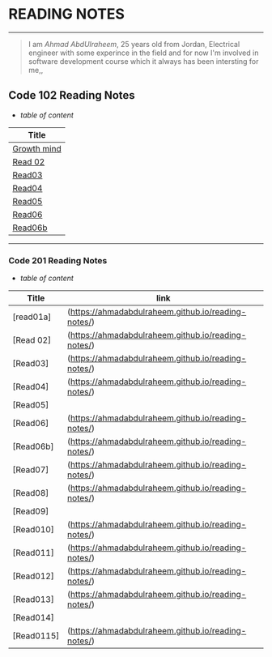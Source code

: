 # READING NOTES
___
> I am *Ahmad AbdUlraheem*, 25 years old from Jordan, Electrical engineer with some experince in the field and for now I'm involved in software development course which it always has been intersting for me,, 

## **Code 102 Reading Notes** 
* *table of content*

| **Title**    | 
| ------------- |
|  [Growth mind](https://ahmadabdulraheem.github.io/reading-notes/growthMind)| 
| [Read 02](https://ahmadabdulraheem.github.io/reading-notes/read02)  |
| [Read03](https://ahmadabdulraheem.github.io/reading-notes/read03) |
| [Read04](https://ahmadabdulraheem.github.io/reading-notes/read04) | 
|[Read05](https://ahmadabdulraheem.github.io/reading-notes/read05) | 
| [Read06](https://ahmadabdulraheem.github.io/reading-notes/read06) | 
|[Read06b](https://ahmadabdulraheem.github.io/reading-notes/read06b) |


________
### **Code 201 Reading Notes**
* *table of content*

| **Title**    | **link** |
| ------------- |------|
|  [read01a] |(https://ahmadabdulraheem.github.io/reading-notes/) | 
| [Read 02] |(https://ahmadabdulraheem.github.io/reading-notes/)  |
| [Read03] | (https://ahmadabdulraheem.github.io/reading-notes/) |
| [Read04] | (https://ahmadabdulraheem.github.io/reading-notes/) | 
| [Read05]| | (https://ahmadabdulraheem.github.io/reading-notes/) | 
| [Read06] | (https://ahmadabdulraheem.github.io/reading-notes/) | 
| [Read06b] | (https://ahmadabdulraheem.github.io/reading-notes/) |
| [Read07] | (https://ahmadabdulraheem.github.io/reading-notes/) |
| [Read08] | (https://ahmadabdulraheem.github.io/reading-notes/) | 
| [Read09]| | (https://ahmadabdulraheem.github.io/reading-notes/) | 
| [Read010] | (https://ahmadabdulraheem.github.io/reading-notes/) | 
|[Read011]|(https://ahmadabdulraheem.github.io/reading-notes/) |
 |[Read012]|(https://ahmadabdulraheem.github.io/reading-notes/) |
| [Read013]|(https://ahmadabdulraheem.github.io/reading-notes/) | 
|[Read014]||(https://ahmadabdulraheem.github.io/reading-notes/) | 
| [Read0115]|(https://ahmadabdulraheem.github.io/reading-notes/) | 
